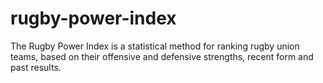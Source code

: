 # rugby-power-index
The Rugby Power Index is a statistical method for ranking rugby union teams, based on their offensive and defensive strengths, recent form and past results.
